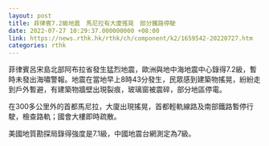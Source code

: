 ```yaml
---
layout: post
title: 菲律賓7.2級地震　馬尼拉有大廈搖晃　部分鐵路停駛
date: 2022-07-27 10:29:37.000000000 +08:00
link: https://news.rthk.hk/rthk/ch/component/k2/1659542-20220727.htm
categories: rthk
---
```


菲律賓呂宋島北部阿布拉省發生猛烈地震，歐洲與地中海地震中心錄得7.2級，暫時未發出海嘯警報。地震在當地早上8時43分發生，民眾感到建築物搖晃，紛紛走到戶外暫避，有建築物牆壁出現裂痕，玻璃窗被震碎，部分地區停電。

在300多公里外的首都馬尼拉，大廈出現搖晃，首都輕軌線路及南部鐵路暫停行駛，檢查路軌；國會大樓即時疏散。

美國地質勘探局錄得強度是7.1級，中國地震台網測定為7級。
